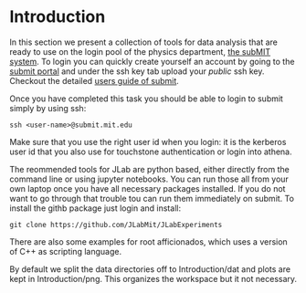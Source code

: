 # Introduction

In this section we present a collection of tools for data analysis that are ready to use on the login pool of the physics department, [the subMIT system](http://submit04.mit.edu/). To login you can quickly create yourself an account by going to the [submit portal](https://submit-portal.mit.edu) and under the ssh key tab upload your *public* ssh key. Checkout the detailed [users guide of submit](http://submit04.mit.edu/submit-users-guide/index.html).

Once you have completed this task you should be able to login to submit simply by using ssh:

    ssh <user-name>@submit.mit.edu

Make sure that you use the right user id when you login: it is the kerberos user id that you also use for touchstone authentication or login into athena.

The reommended tools for JLab are python based, either directly from the command line or using jupyter notebooks. You can run those all from your own laptop once you have all necessary packages installed. If you do not want to go through that trouble tou can run them immediately on submit. To install the githb package just login and install:

    git clone https://github.com/JLabMit/JLabExperiments

There are also some examples for root afficionados, which uses a version of C++ as scripting language.

By default we split the data directories off to Introduction/dat and plots are kept in Introduction/png. This organizes the workspace but it not necessary.
